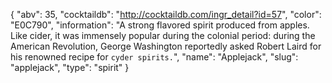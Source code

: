 {
    "abv": 35,
    "cocktaildb": "http://cocktaildb.com/ingr_detail?id=57",
    "color": "E0C790",
    "information": "A strong flavored spirit produced from apples.  Like cider, it was immensely popular during the colonial period: during the American Revolution, George Washington reportedly asked Robert Laird for his renowned recipe for `cyder spirits.`",
    "name": "Applejack",
    "slug": "applejack",
    "type": "spirit"
}
